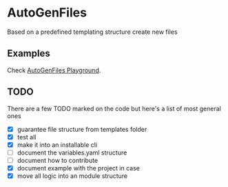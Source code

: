 # AutoGenFiles

Based on a predefined templating structure create new files

## Examples

Check [AutoGenFiles Playground](https://github.com/jtemporal/autogenfiles_playground).

## TODO

There are a few TODO marked on the code but here's a list of most general ones

- [x] guarantee file structure from templates folder
- [x] test all
- [x] make it into an installable cli
- [ ] document the variables.yaml structure
- [ ] document how to contribute
- [x] document example with the project in case
- [x] move all logic into an module structure
